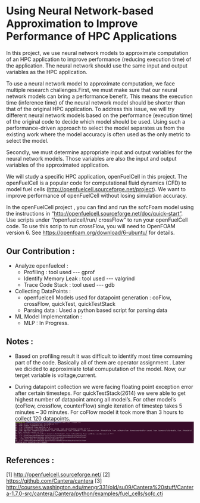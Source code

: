 # Using Neural Network-based Approximation to Improve Performance of HPC Applications 

In this project, we use neural network models to approximate computation of an HPC application to improve performance (reducing execution time) of the application. The neural network should use the same input and output variables as the HPC application.

To use a neural network model to approximate computation, we face multiple research challenges.First, we must make sure that our neural network models can bring a performance benefit. This means the execution time (inference time) of the neural network model should be shorter than that of the original HPC application. To address this issue, we will try different neural network models based on the performance (execution time) of the original code to decide which model should be used. Using such a performance-driven approach to select the model separates us from the existing work where the model accuracy is often used as the only metric to select the model.  

Secondly, we must determine appropriate input and output variables for the neural network models. Those variables are also the input and output variables of the approximated application. 

We  will  study  a  specific  HPC  application,  openFuelCell  in  this  project.  The  openFuelCell is  a  popular code for computational fluid dynamics (CFD) to model fuel cells (http://openfuelcell.sourceforge.net/project).  We  want  to  improve  performance  of  openFuelCell without losing simulation accuracy.

In  the  openFuelCell  project ,  you  can  find  and  run  the  sofcFoam  model  using  the  instructions  in “http://openfuelcell.sourceforge.net/doc/quick-start”.  Use  scripts  under  “/openfuelcell/run/ crossFlow”  to run your openFuelCell code. To use this scrip to run crossFlow, you will need to OpenFOAM version 6. See https://openfoam.org/download/6-ubuntu/ for details.

Our Contribution :  
-------------------

* Analyze openfuelcel :   
  * Profiling : tool used --- gprof  
  * Identify Memory Leak : tool used --- valgrind  
  * Trace Code Stack : tool used --- gdb  
* Collecting DataPoints :  
   * openfuelcell Models used for datapoint generation : coFlow, crossFlow, quickTest, quickTestStack  
   * Parsing data : Used a python based script for parsing data  
* ML Model Implementation :  
   * MLP : In Progress.  


Notes :
--------
* Based on profiling result it was difficult to identify most time comsuming part of the code. Basically all of them are operator assignment . Later we dicided to approximiate total comuputation of the model. Now, our terget variable is voltage,current.

* During datapoint collection we were facing floating point exception error after certain timesteps. For quickTestStack(2614) we were able to get highest number of datapoint among all model’s. For other model’s (coFlow, crossflow, counterFlow) single iteration of timestep takes 5 minutes – 30 minutes. For coFlow model it took more than 3 hours to collect 120 datapoints.
![alt text](https://github.com/Asoke26/OpenFuelCell/blob/master/openfuelcell-coredump-floating-point.png)


References :
------------
[1] http://openfuelcell.sourceforge.net/
[2] https://github.com/Cantera/cantera
[3] http://courses.washington.edu/mengr331/old/su09/Cantera%20stuff/Cantera-1.7.0-src/cantera/Cantera/python/examples/fuel_cells/sofc.cti
